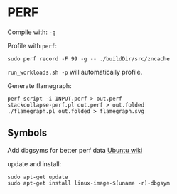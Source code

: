 # PERF

Compile with: `-g`

Profile with `perf`:

```shell
sudo perf record -F 99 -g -- ./buildDir/src/zncache
```

`run_workloads.sh -p` will automatically profile.

Generate flamegraph:

```
perf script -i INPUT.perf > out.perf
stackcollapse-perf.pl out.perf > out.folded
./flamegraph.pl out.folded > flamegraph.svg
```

## Symbols

Add dbgsyms for better perf data [Ubuntu wiki](https://documentation.ubuntu.com/server/reference/debugging/debug-symbol-packages/index.html)

update and install:

```
sudo apt-get update
sudo apt-get install linux-image-$(uname -r)-dbgsym
```
